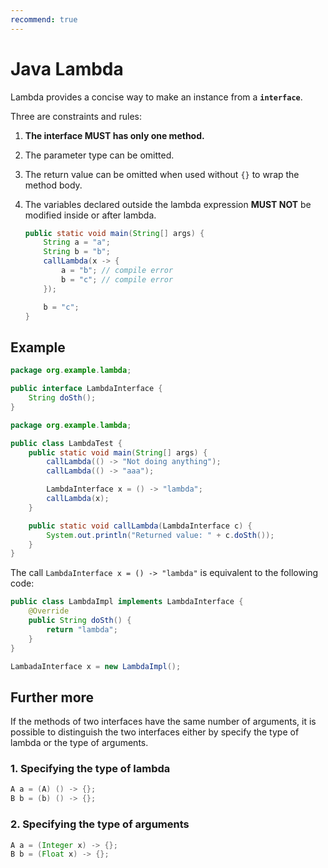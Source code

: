 ```yaml
---
recommend: true
---
```


# Java Lambda

Lambda provides a concise way to make an instance from a **`interface`**.

Three are constraints and rules:

1. **The interface MUST has only one method.**
2. The parameter type can be omitted.
3. The return value can be omitted when used without `{}` to wrap the method body.
4. The variables declared outside the lambda expression **MUST NOT** be modified inside or after lambda.

    ```java
    public static void main(String[] args) {
        String a = "a";
        String b = "b";
        callLambda(x -> {
            a = "b"; // compile error
            b = "c"; // compile error
        });

        b = "c";
    }
    ```

## Example

```java
package org.example.lambda;

public interface LambdaInterface {
    String doSth();
}
```

```java
package org.example.lambda;

public class LambdaTest {
    public static void main(String[] args) {
        callLambda(() -> "Not doing anything");
        callLambda(() -> "aaa");

        LambdaInterface x = () -> "lambda";
        callLambda(x);
    }

    public static void callLambda(LambdaInterface c) {
        System.out.println("Returned value: " + c.doSth());
    }
}
```

The call `LambdaInterface x = () -> "lambda"` is equivalent to the following code:

```java
public class LambdaImpl implements LambdaInterface {
    @Override
    public String doSth() {
        return "lambda";
    }
}

LambadaInterface x = new LambdaImpl();
```

## Further more

If the methods of two interfaces have the same number of arguments,
it is possible to distinguish the two interfaces either by specify the type of lambda or the type of arguments.

### 1. Specifying the type of lambda

```java
A a = (A) () -> {};
B b = (b) () -> {};
```

### 2. Specifying the type of arguments

```java
A a = (Integer x) -> {};
B b = (Float x) -> {};
```
